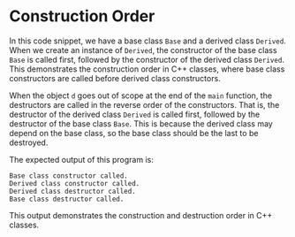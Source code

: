 # Construction Order
In this code snippet, we have a base class `Base` and a derived class `Derived`. When we create an instance of `Derived`, the constructor of the base class `Base` is called first, followed by the constructor of the derived class `Derived`. This demonstrates the construction order in C++ classes, where base class constructors are called before derived class constructors.

When the object `d` goes out of scope at the end of the `main` function, the destructors are called in the reverse order of the constructors. That is, the destructor of the derived class `Derived` is called first, followed by the destructor of the base class `Base`. This is because the derived class may depend on the base class, so the base class should be the last to be destroyed.

The expected output of this program is:

```
Base class constructor called.
Derived class constructor called.
Derived class destructor called.
Base class destructor called.
```

This output demonstrates the construction and destruction order in C++ classes.
